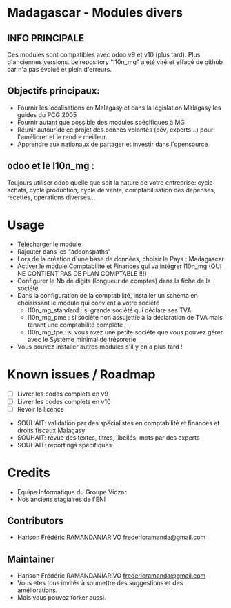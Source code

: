 # Madagascar - Modules divers

## INFO PRINCIPALE
Ces modules sont compatibles avec odoo v9 et v10 (plus tard). Plus d'anciennes versions.
Le repository "l10n_mg" a été viré et effacé de github car n'a pas évolué et plein d'erreurs.

## Objectifs principaux:
* Fournir les localisations en Malagasy et dans la législation Malagasy les guides du PCG 2005
* Fournir autant que possible des modules spécifiques à MG
* Réunir autour de ce projet des bonnes volontés (dév, experts...) pour l'améliorer et le rendre meilleur.
* Apprendre aux nationaux de partager et investir dans l'opensource

## odoo et le l10n_mg :
Toujours utiliser odoo quelle que soit la nature de votre entreprise: cycle achats, cycle production, cycle de vente, comptabilisation des dépenses, recettes, opérations diverses...

# Usage

* Télécharger le module
* Rajouter dans les "addonspaths"
* Lors de la création d'une base de données, choisir le Pays : Madagascar
* Activer le module Comptabilité et Finances qui va intégrer l10n_mg (QUI NE CONTIENT PAS DE PLAN COMPTABLE !!!)
* Configurer le Nb de digits (longueur de comptes) dans la fiche de la société
* Dans la configuration de la comptabilité, installer un schéma en choisissant le module qui convient à votre société
  * l10n_mg_standard : si grande société qui déclare ses TVA
  * l10n_mg_pme : si société non assujettie à la déclaration de TVA mais tenant une comptabilité complète
  * l10n_mg_tpe : si vous avez une petite société que vous pouvez gérer avec le Système minimal de trésorerie
* Vous pouvez installer autres modules s'il y en a plus tard !

# Known issues / Roadmap

* [ ] Livrer les codes complets en v9
* [ ] Livrer les codes complets en v10
* [ ] Revoir la licence
* SOUHAIT: validation par des spécialistes en comptabilité et finances et droits fiscaux Malagasy
* SOUHAIT: revue des textes, titres, libellés, mots par des experts
* SOUHAIT: reportings spécifiques

# Credits

* Equipe Informatique du Groupe Vidzar
* Nos anciens stagiaires de l'ENI

## Contributors

* Harison Frédéric RAMANDANIARIVO <fredericramanda@gmail.com>

## Maintainer

* Harison Frédéric RAMANDANIARIVO <fredericramanda@gmail.com>
* Vous etes tous invités à soumettre des suggestions et des améliorations.
* Mais vous pouvez forker aussi.
